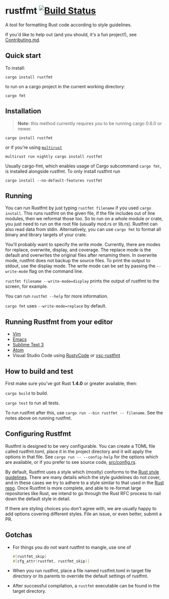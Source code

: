 # rustfmt [![Build Status](https://travis-ci.org/rust-lang-nursery/rustfmt.svg)](https://travis-ci.org/rust-lang-nursery/rustfmt)

A tool for formatting Rust code according to style guidelines.

If you'd like to help out (and you should, it's a fun project!), see
[Contributing.md](Contributing.md).

## Quick start

To install:

```
cargo install rustfmt
```

to run on a cargo project in the current working directory:

```
cargo fmt
```

## Installation

> **Note:** this method currently requires you to be running cargo 0.6.0 or
> newer.

```
cargo install rustfmt
```

or if you're using [`multirust`](https://github.com/brson/multirust)

```
multirust run nightly cargo install rustfmt
```

Usually cargo-fmt, which enables usage of Cargo subcommand `cargo fmt`, is
installed alongside rustfmt. To only install rustfmt run

```
cargo install --no-default-features rustfmt
```

## Running

You can run Rustfmt by just typing `rustfmt filename` if you used `cargo
install`. This runs rustfmt on the given file, if the file includes out of line
modules, then we reformat those too. So to run on a whole module or crate, you
just need to run on the root file (usually mod.rs or lib.rs). Rustfmt can also
read data from stdin. Alternatively, you can use `cargo fmt` to format all
binary and library targets of your crate.

You'll probably want to specify the write mode. Currently, there are modes for
replace, overwrite, display, and coverage. The replace mode is the default
and overwrites the original files after renaming them. In overwrite mode,
rustfmt does not backup the source files. To print the output to stdout, use the
display mode. The write mode can be set by passing the `--write-mode` flag on
the command line.

`rustfmt filename --write-mode=display` prints the output of rustfmt to the
screen, for example.

You can run `rustfmt --help` for more information.

`cargo fmt` uses `--write-mode=replace` by default.


## Running Rustfmt from your editor

* [Vim](http://johannh.me/blog/rustfmt-vim.html)
* [Emacs](https://github.com/fbergroth/emacs-rustfmt)
* [Sublime Text 3](https://packagecontrol.io/packages/BeautifyRust)
* [Atom](atom.md)
* Visual Studio Code using [RustyCode](https://github.com/saviorisdead/RustyCode) or [vsc-rustfmt](https://github.com/Connorcpu/vsc-rustfmt)

## How to build and test

First make sure you've got Rust **1.4.0** or greater available, then:

`cargo build` to build.

`cargo test` to run all tests.

To run rustfmt after this, use `cargo run --bin rustfmt -- filename`. See the
notes above on running rustfmt.


## Configuring Rustfmt

Rustfmt is designed to be very configurable. You can create a TOML file called
rustfmt.toml, place it in the project directory and it will apply the options
in that file. See `cargo run -- --config-help` for the options which are available,
or if you prefer to see source code, [src/config.rs](src/config.rs).

By default, Rustfmt uses a style which (mostly) conforms to the
[Rust style guidelines](https://github.com/rust-lang/rust/tree/master/src/doc/style).
There are many details which the style guidelines do not cover, and in these
cases we try to adhere to a style similar to that used in the
[Rust repo](https://github.com/rust-lang/rust). Once Rustfmt is more complete, and
able to re-format large repositories like Rust, we intend to go through the Rust
RFC process to nail down the default style in detail.

If there are styling choices you don't agree with, we are usually happy to add
options covering different styles. File an issue, or even better, submit a PR.


## Gotchas

* For things you do not want rustfmt to mangle, use one of

    ```rust
    #[rustfmt_skip]
    #[cfg_attr(rustfmt, rustfmt_skip)]
    ```
* When you run rustfmt, place a file named rustfmt.toml in target file
  directory or its parents to override the default settings of rustfmt.
* After successful compilation, a `rustfmt` executable can be found in the
  target directory.
